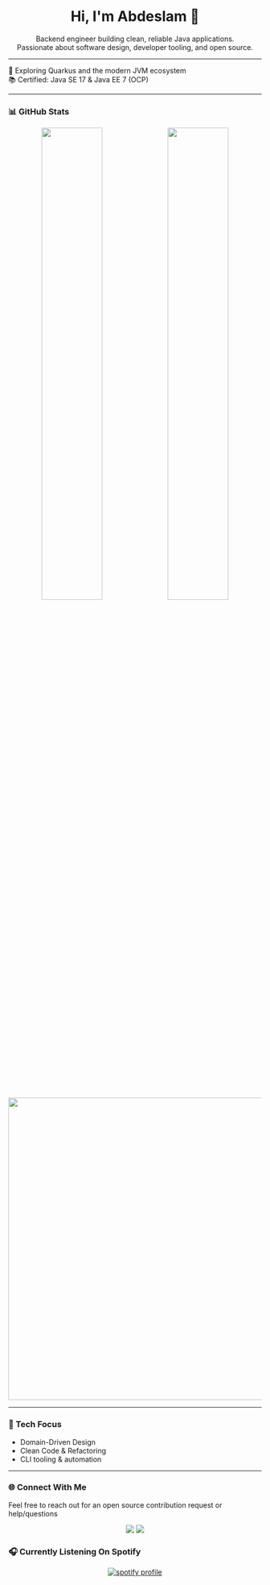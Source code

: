 
<h1 align="center">Hi, I'm Abdeslam 👋</h1>
 
<p align="center">
  Backend engineer building clean, reliable Java applications.<br>
  Passionate about software design, developer tooling, and open source.
</p>

---

🎯 Exploring Quarkus and the modern JVM ecosystem  
📚 Certified: Java SE 17 & Java EE 7 (OCP)

---

### 📊 GitHub Stats

<div align="center">
  <img src="https://github-readme-stats.vercel.app/api?username=ayagmar&count_private=true&show_icons=true&theme=tokyonight&hide_border=true" width="49%" />
  <img src="https://github-readme-stats.vercel.app/api/top-langs/?username=ayagmar&layout=compact&langs_count=6&theme=tokyonight&hide_border=true" width="49%" />
</div>
<p align="center">
  <img src="https://streak-stats.demolab.com?user=ayagmar&theme=tokyonight" width="600" />
</p>

---

### 🧠 Tech Focus

- Domain-Driven Design
- Clean Code & Refactoring
- CLI tooling & automation
---

### 🌐 Connect With Me
Feel free to reach out for an open source contribution request or help/questions
<p align="center">
  <a href="https://linkedin.com/in/ayagmar"><img src="https://img.shields.io/badge/LinkedIn-blue?style=for-the-badge&logo=linkedin"/></a>
    <a href="https://www.last.fm/user/min7_">
    <img src="https://img.shields.io/badge/Last.fm-D51007?style=for-the-badge&logo=last.fm&logoColor=white" />
  </a>
</p>

### 🎧 Currently Listening On Spotify

<p align="center">
  <a href="https://spotify-github-profile.kittinanx.com/api/view?uid=9baz0e41fu8kxhe62jzncins6&redirect=true">
    <img src="https://spotify-github-profile.kittinanx.com/api/view?uid=9baz0e41fu8kxhe62jzncins6&cover_image=true&theme=default&bar_color=53b14f&bar_color_cover=false" alt="spotify profile" />
  </a>
</p>
